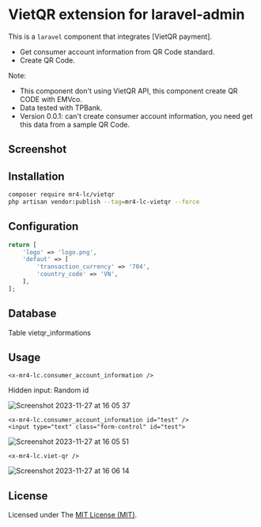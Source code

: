 VietQR extension for laravel-admin
======

This is a `laravel` component that integrates [VietQR payment].
- Get consumer account information from QR Code standard.
- Create QR Code.

Note:
- This component don't using VietQR API, this component create QR CODE with EMVco.
- Data tested with TPBank.
- Version 0.0.1: can't create consumer account information, you need get this data from a sample QR Code.

## Screenshot

## Installation
```bash
composer require mr4-lc/vietqr
php artisan vendor:publish --tag=mr4-lc-vietqr --force
```

## Configuration
```php
return [
    'logo' => 'logo.png',
    'defaut' => [
        'transaction_currency' => '704',
        'country_code' => 'VN',
    ],
];
```

## Database
Table vietqr_informations

## Usage
```blade
<x-mr4-lc.consumer_account_information />
```
Hidden input: Random id

![Screenshot 2023-11-27 at 16 05 37](https://github.com/han48/mr4-lc.vietqr/assets/27817127/b6951e09-2916-4235-8652-0206e9c7be27)

```blade
<x-mr4-lc.consumer_account_information id="test" />
<input type="text" class="form-control" id="test">
```
![Screenshot 2023-11-27 at 16 05 51](https://github.com/han48/mr4-lc.vietqr/assets/27817127/d2806912-e47d-4b8b-a0e9-81a07b55b82f)


```blade
<x-mr4-lc.viet-qr />
```
![Screenshot 2023-11-27 at 16 06 14](https://github.com/han48/mr4-lc.vietqr/assets/27817127/5536377b-db20-4ce4-b74d-1854fcd0afff)

## License
Licensed under The [MIT License (MIT)](https://github.com/han48/mr4-lc.vietqr/blob/main/LICENSE).
